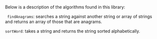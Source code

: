Below is a description of the algorithms found in this library:

``` findAnagrams```: searches a string against another string or array of strings and returns an array of those that are anagrams.

```sortWord```: takes a string and returns the string sorted alphabetically.

